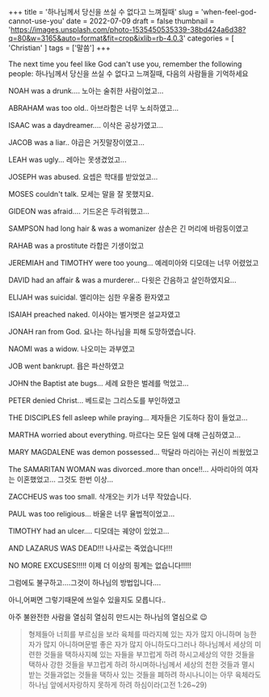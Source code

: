 +++
title = '하나님께서 당신을 쓰실 수 없다고 느껴질때'
slug = 'when-feel-god-cannot-use-you'
date = 2022-07-09
draft = false
thumbnail = 'https://images.unsplash.com/photo-1535450535339-38bd424a6d38?q=80&w=3165&auto=format&fit=crop&ixlib=rb-4.0.3'
categories = [ 'Christian' ]
tags = ['말씀']
+++

The next time you feel like God can't use you, remember the following people:
하나님께서 당신을 쓰실 수 없다고 느껴질때, 다음의 사람들을 기억하세요

NOAH was a drunk.... 노아는 술취한 사람이었고... 

ABRAHAM was too old.. 아브라함은 너무 노쇠하였고... 

ISAAC was a daydreamer.... 이삭은 공상가였고... 

JACOB was a liar.. 야곱은 거짓말장이였고... 

LEAH was ugly... 레아는 못생겼었고... 

JOSEPH was abused. 요셉은 학대를 받았었고... 

MOSES couldn't talk. 모세는 말을 잘 못했지요. 

GIDEON was afraid.... 기드온은 두려워했고... 

SAMPSON had long hair & was a womanizer 삼손은 긴 머리에 바람둥이였고 

RAHAB was a prostitute 라합은 기생이었고 

JEREMIAH and TIMOTHY were too young... 예레미아와 디모데는 너무 어렸었고 

DAVID had an affair & was a murderer... 다윗은 간음하고 살인하였지요... 

ELIJAH was suicidal. 엘리야는 심한 우울증 환자였고 

ISAIAH preached naked. 이사야는 벌거벗은 설교자였고 

JONAH ran from God. 요나는 하나님을 피해 도망하였습니다. 

NAOMI was a widow. 나오미는 과부였고 

JOB went bankrupt. 욥은 파산하였고 

JOHN the Baptist ate bugs... 세례 요한은 벌레를 먹었고... 

PETER denied Christ... 베드로는 그리스도를 부인하였고 

THE DISCIPLES fell asleep while praying... 제자들은 기도하다 잠이 들었고... 

MARTHA worried about everything. 마르다는 모든 일에 대해 근심하였고... 

MARY MAGDALENE was demon possessed... 막달라 마리아는 귀신이 씌웠었고 

The SAMARITAN WOMAN was divorced..more than once!!... 사마리아의 여자는 이혼했었고... 그것도 한번 이상... 

ZACCHEUS was too small. 삭개오는 키가 너무 작았습니다. 

PAUL was too religious... 바울은 너무 율법적이었고... 

TIMOTHY had an ulcer.... 디모데는 궤양이 있었고... 

AND LAZARUS WAS DEAD!!! 나사로는 죽었습니다!!! 

NO MORE EXCUSES!!!!! 이제 더 이상의 핑계는 없습니다!!!!! 

그럼에도 불구하고....그것이 하나님의 방법입니다....

아니,어쩌면 그렇기때문에 쓰일수 있을지도 모릅니다..

아주 불완전한 사람을 열심히 열심히 만드시는 하나님의 열심으로 :wink:

> 형제들아 너희를 부르심을 보라 육체를 따라지혜 있는 자가 많지 아니하며 능한 자가 많지 아니하며문벌 좋은 자가 많지 아니하도다그러나 하나님께서 세상의 미련한 것들을 택하사지혜 있는 자들을 부끄럽게 하려 하시고세상의 약한 것들을 택하사 강한 것들을 부끄럽게 하려 하시며하나님께서 세상의 천한 것들과 멸시 받는 것들과없는 것들을 택하사 있는 것들을 폐하려 하시나니이는 아무 육체라도 하나님 앞에서자랑하지 못하게 하려 하심이라(고전 1:26~29) 
            


